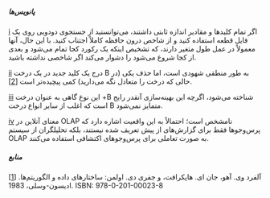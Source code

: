##### پانویس‌ها 
[i](ch03.html#idm140605778351696-marker) اگر تمام کلیدها و
مقادیر اندازه ثابتی داشتند، می‌توانستید از جستجوی دودویی روی یک فایل قطعه استفاده کنید و از شاخص
درون حافظه کاملاً اجتناب کنید. با این حال، آنها معمولاً در عمل طول متغیر دارند، که تشخیص
اینکه یک رکورد کجا تمام می‌شود و بعدی از کجا شروع می‌شود را دشوار می‌کند اگر شاخصی نداشته باشید. 

[ii](ch03.html#idm140605778235856-marker) درج یک
کلید جدید در یک درخت B به طور منطقی شهودی است، اما حذف یکی (در حالی که درخت را متعادل نگه می‌دارید)
کمی پیچیده‌تر است [[2](ch03.html#Cormen2009uw)]. 

[iii](ch03.html#idm140605778198240-marker) این نوع گاهی
به عنوان درخت +B شناخته می‌شود، اگرچه این بهینه‌سازی آنقدر رایج است
که اغلب از سایر انواع درخت B متمایز نمی‌شود. 

[iv](ch03.html#idm140605777918240-marker) معنای آنلاین
در OLAP نامشخص است؛ احتمالاً به این واقعیت اشاره دارد که پرس‌وجوها فقط برای گزارش‌های از پیش تعریف شده نیستند،
بلکه تحلیلگران از سیستم OLAP به صورت تعاملی برای پرس‌وجوهای اکتشافی استفاده می‌کنند. 

##### منابع 
[[1](ch03.html#Aho1983vj-marker)] آلفرد وی. آهو، جان ای. هاپکرافت، و جفری دی. اولمن:
ساختارهای داده و الگوریتم‌ها. ادیسون-وسلی، 1983. ISBN: 978-0-201-00023-8